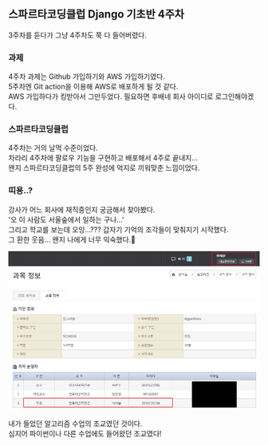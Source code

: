 ## 스파르타코딩클럽 Django 기초반 4주차

3주차를 듣다가 그냥 4주차도 쭉 다 들어버렸다.

### 과제
4주차 과제는 Github 가입하기와 AWS 가입하기였다.  
5주차엔 Git action을 이용해 AWS로 배포하게 될 것 같다.  
AWS 가입하다가 킹받아서 그만두었다. 필요하면 후배네 회사 아이디로 로그인해야겠다.  

### 스파르타코딩클럽
4주차는 거의 날먹 수준이었다.  
차라리 4주차에 팔로우 기능을 구현하고 배포해서 4주로 끝내지...  
왠지 스파르타코딩클럽의 5주 완성에 억지로 끼워맞춘 느낌이었다.

### 띠용..?
강사가 어느 회사에 재직중인지 궁금해서 찾아봤다.  
'오 이 사람도 서울숲에서 일하는 구나...'  
그리고 학교를 보는데 오잉...??? 갑자기 기억의 조각들이 맞춰지기 시작했다.  
그 환한 웃음... 왠지 나에게 너무 익숙했다.🤣  

![](./images/ddiyong.png)  

내가 들었던 알고리즘 수업의 조교였던 것이다.  
심지어 파이썬이나 다른 수업에도 들어왔던 조교였다!  